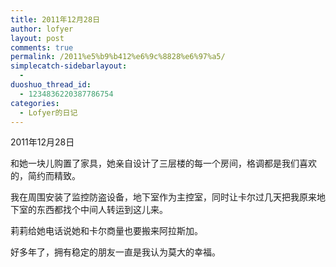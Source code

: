 ```yaml
---
title: 2011年12月28日
author: lofyer
layout: post
comments: true
permalink: /2011%e5%b9%b412%e6%9c%8828%e6%97%a5/
simplecatch-sidebarlayout:
  - 
duoshuo_thread_id:
  - 1234836220387786754
categories:
  - Lofyer的日记
---
```

2011年12月28日

和她一块儿购置了家具，她亲自设计了三层楼的每一个房间，格调都是我们喜欢的，简约而精致。

我在周围安装了监控防盗设备，地下室作为主控室，同时让卡尔过几天把我原来地下室的东西都找个中间人转运到这儿来。

莉莉给她电话说她和卡尔商量也要搬来阿拉斯加。

好多年了，拥有稳定的朋友一直是我认为莫大的幸福。